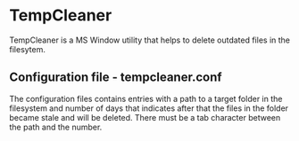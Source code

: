 # TempCleaner

TempCleaner is a MS Window utility that helps to delete outdated files in the filesytem.

## Configuration file - tempcleaner.conf

The configuration files contains entries with a path to a target folder in the filesystem and number of days
that indicates after that the files in the folder became stale and will be  deleted. There must be a tab character between the path and the number.
